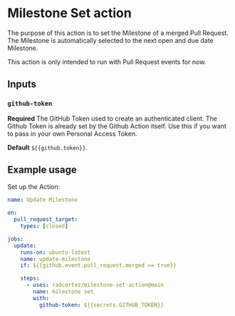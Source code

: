 # Milestone Set action

The purpose of this action is to set the Milestone of a merged Pull Request. The Milestone is automatically selected 
to the next open and due date Milestone.  

This action is only intended to run with Pull Request events for now.

## Inputs

### `github-token`

**Required** The GitHub Token used to create an authenticated client. The Github Token is already set by the Github
Action itself. Use this if you want to pass in your own Personal Access Token.

**Default** `${{github.token}}`.

## Example usage

Set up the Action:

```yaml
name: Update Milestone

on:
  pull_request_target:
    types: [closed]

jobs:
  update:
    runs-on: ubuntu-latest
    name: update-milestone
    if: ${{github.event.pull_request.merged == true}}

    steps:
      - uses: radcortez/milestone-set-action@main
        name: milestone set
        with:
          github-token: ${{secrets.GITHUB_TOKEN}}
```
